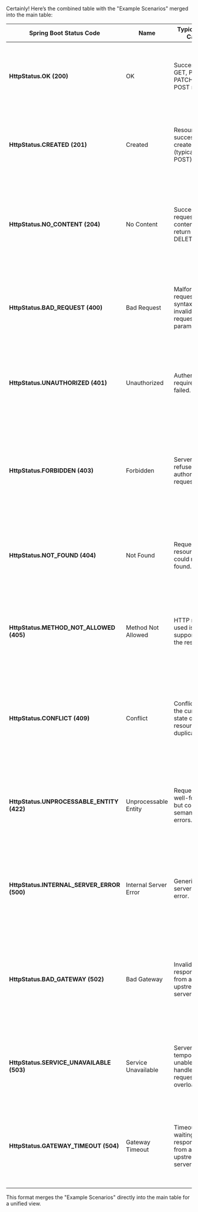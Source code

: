 Certainly! Here’s the combined table with the "Example Scenarios" merged into the main table:

| **Spring Boot Status Code**                      | **Name**                  | **Typical Use Case**                                       | **Detailed Use Case**                                                                                   | **Example Scenarios**                                                                                   |
|--------------------------------------------------|---------------------------|------------------------------------------------------------|---------------------------------------------------------------------------------------------------------|---------------------------------------------------------------------------------------------------------|
| **HttpStatus.OK** **(200)**                      | OK                        | Successful GET, PUT, PATCH, or POST request.              | Indicates that the request was successful and the server has responded with the requested data or completed the action. | - **GET** `/users/123` returns user details.<br>- **PUT** `/users/123` updates user details successfully.<br>- **PATCH** `/users/123` modifies specific user fields. |
| **HttpStatus.CREATED** **(201)**                 | Created                   | Resource successfully created (typically for POST).       | Used when a new resource has been created as a result of the request. The server should return the URL of the new resource. | - **POST** `/users` creates a new user and returns the URL of the newly created user.<br>- **POST** `/orders` creates a new order and includes the order ID in the response. |
| **HttpStatus.NO_CONTENT** **(204)**              | No Content                | Successful request but no content to return (e.g., DELETE).| Indicates that the request was successful, but there is no additional information to send in the response body. | - **DELETE** `/users/123` successfully removes the user, no content is returned.<br>- **PUT** `/users/123` updates user details without returning any data.<br>- **PATCH** `/items/456` applies updates without returning the modified resource. |
| **HttpStatus.BAD_REQUEST** **(400)**             | Bad Request               | Malformed request syntax or invalid request parameters.   | Used when the server cannot process the request due to client-side errors, such as invalid data formats or missing parameters. | - **POST** `/users` with an invalid JSON payload.<br>- **PUT** `/users/123` with missing required fields.<br>- **PATCH** `/items/789` with incorrect data format in the request body. |
| **HttpStatus.UNAUTHORIZED** **(401)**            | Unauthorized              | Authentication required or failed.                        | Indicates that authentication is needed or provided credentials are incorrect. The response may include a `WWW-Authenticate` header. | - **GET** `/profile` without proper authentication headers.<br>- **POST** `/secure-data` with invalid or expired token.<br>- **GET** `/settings` with missing or invalid credentials. |
| **HttpStatus.FORBIDDEN** **(403)**               | Forbidden                 | Server refuses to authorize the request.                  | Indicates that the client is authenticated but does not have permission to access the requested resource. | - **GET** `/admin/dashboard` where the user does not have admin rights.<br>- **POST** `/users/123/privileged-action` where the user lacks permissions to perform the action.<br>- **DELETE** `/admin/users/456` where user is not authorized to delete the user. |
| **HttpStatus.NOT_FOUND** **(404)**               | Not Found                 | Requested resource could not be found.                    | Used when the requested resource or endpoint does not exist. This may be due to a mistyped URL or non-existent resource. | - **GET** `/products/999` where product ID 999 does not exist.<br>- **GET** `/users/abc` with a non-numeric user ID.<br>- **POST** `/data` to a non-existent endpoint. |
| **HttpStatus.METHOD_NOT_ALLOWED** **(405)**      | Method Not Allowed        | HTTP method used is not supported for the resource.       | Indicates that the method used in the request is not allowed for the specified resource. The server should include an `Allow` header with supported methods. | - **POST** `/users/123` when only GET and PUT are allowed for that resource.<br>- **PUT** `/articles` on an endpoint that only supports GET.<br>- **DELETE** `/orders` on a resource that only supports POST and GET. |
| **HttpStatus.CONFLICT** **(409)**                | Conflict                  | Conflict with the current state of the resource (e.g., duplicate).| Used when the request could not be processed because of a conflict with the current state of the resource, such as a duplicate entry. | - **POST** `/users` with a username that already exists.<br>- **PUT** `/products/123` with a conflicting update due to a data inconsistency.<br>- **PATCH** `/orders/456` with an attempt to modify an order that has already been shipped. |
| **HttpStatus.UNPROCESSABLE_ENTITY** **(422)**    | Unprocessable Entity      | Request is well-formed but contains semantic errors.       | Used when the request is syntactically correct but semantically invalid, such as validation errors or business logic constraints. | - **POST** `/users` with valid JSON but invalid data (e.g., a birthdate in the future).<br>- **PUT** `/items/789` with data that violates business rules (e.g., a negative price).<br>- **PATCH** `/profiles/123` with invalid data fields that fail validation. |
| **HttpStatus.INTERNAL_SERVER_ERROR** **(500)**   | Internal Server Error     | Generic server-side error.                                | Indicates that the server encountered an unexpected condition that prevented it from fulfilling the request. This often indicates a bug or server misconfiguration. | - Unexpected error occurs during processing of **GET** `/orders` due to a database failure.<br>- **POST** `/users` results in a server-side exception.<br>- **PATCH** `/profiles/123` fails due to an internal error. |
| **HttpStatus.BAD_GATEWAY** **(502)**             | Bad Gateway               | Invalid response from an upstream server.                 | Used when the server, while acting as a gateway or proxy, receives an invalid response from an upstream server. This often points to issues with dependent services. | - **GET** `/api/data` where the server receives an invalid response from an external API.<br>- **POST** `/external-service` where the external service returns malformed data.<br>- **GET** `/user/info` with a failed response from a backend service. |
| **HttpStatus.SERVICE_UNAVAILABLE** **(503)**     | Service Unavailable       | Server temporarily unable to handle the request (e.g., overload).| Indicates that the server is currently unable to handle the request due to temporary overload or maintenance. | - **GET** `/reports` when the server is undergoing maintenance.<br>- **POST** `/data` when the server is temporarily overloaded.<br>- **GET** `/stats` during a temporary service disruption. |
| **HttpStatus.GATEWAY_TIMEOUT** **(504)**         | Gateway Timeout           | Timeout while waiting for a response from an upstream server.| Used when the server, acting as a gateway, does not receive a timely response from an upstream server or service. | - **GET** `/user/profile` when the request to an upstream service times out.<br>- **POST** `/orders` when the backend service does not respond in time.<br>- **GET** `/data` while waiting for a slow third-party service. |

This format merges the "Example Scenarios" directly into the main table for a unified view.